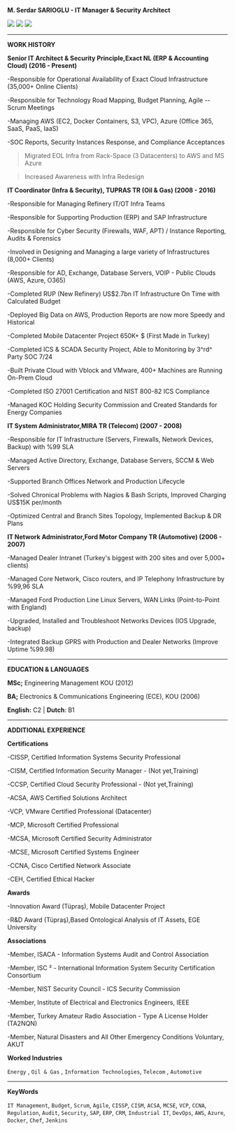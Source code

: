 **M. Serdar SARIOGLU - IT Manager & Security Architect**

<a href="https://mysystem.org" title="Mysystem.org"><img src="https://img.shields.io/badge/Visit-mysite-green.svg"></a>
<a href="mailto:serdar.sarioglu@mysystem.org" title="Email"><img src="https://img.shields.io/badge/Email-me-blue.svg"></a>
<a href="https://www.linkedin.com/in/serdarsarioglu/" title="Linkedin"><img src="https://img.shields.io/badge/Linkedin-me-orange.svg"></a>

-------------------------------------------------------------- ------------------
**WORK HISTORY**

**Senior IT Architect & Security Principle,Exact NL (ERP & Accounting Cloud) (2016 - Present)**

-Responsible for Operational Availability of Exact Cloud
    Infrastructure (35,000+ Online Clients)

-Responsible for Technology Road Mapping, Budget Planning, Agile --
    Scrum Meetings

-Managing AWS (EC2, Docker Containers, S3, VPC), Azure (Office 365,
    SaaS, PaaS, IaaS)

-SOC Reports, Security Instances Response, and Compliance Acceptances


>Migrated EOL Infra from Rack-Space (3 Datacenters) to AWS and MS
    Azure

>Increased Awareness with Infra Redesign


**IT Coordinator (Infra & Security), TUPRAS TR (Oil & Gas) (2008 - 2016)**


-Responsible for Managing Refinery IT/OT Infra Teams

-Responsible for Supporting Production (ERP) and SAP Infrastructure

-Responsible for Cyber Security (Firewalls, WAF, APT) / Instance
    Reporting, Audits & Forensics

-Involved in Designing and Managing a large variety of
    Infrastructures (8,000+ Clients)

-Responsible for AD, Exchange, Database Servers, VOIP - Public Clouds
    (AWS, Azure, O365)

<!-- -->

-Completed RUP (New Refinery) US\$2.7bn IT Infrastructure On Time
    with Calculated Budget

-Deployed Big Data on AWS, Production Reports are now more Speedy and
    Historical

-Completed Mobile Datacenter Project 650K+ \$ (First Made in Turkey)

-Completed ICS & SCADA Security Project, Able to Monitoring by 3^rd^
    Party SOC 7/24

-Built Private Cloud with Vblock and VMware, 400+ Machines are
    Running On-Prem Cloud

-Completed ISO 27001 Certification and NIST 800-82 ICS Compliance

-Managed KOC Holding Security Commission and Created Standards for
    Energy Companies



**IT System Administrator,MIRA TR (Telecom) (2007 - 2008)**
  
-Responsible for IT Infrastructure (Servers, Firewalls, Network
    Devices, Backup) with %99 SLA

-Managed Active Directory, Exchange, Database Servers, SCCM & Web
    Servers

-Supported Branch Offices Network and Production Lifecycle

<!-- -->

-Solved Chronical Problems with Nagios & Bash Scripts, Improved
    Charging US\$15K per/month

-Optimized Central and Branch Sites Topology, Implemented Backup & DR
    Plans

 
**IT Network Administrator,Ford Motor Company TR (Automotive) (2006 - 2007)**


-Managed Dealer Intranet (Turkey\'s biggest with 200 sites and over
    5,000+ clients)

-Managed Core Network, Cisco routers, and IP Telephony Infrastructure
    by %99,96 SLA

-Managed Ford Production Line Linux Servers, WAN Links
    (Point-to-Point with England)

<!-- -->

-Upgraded, Installed and Troubleshoot Networks Devices (IOS Upgrade,
    backup)

-Integrated Backup GPRS with Production and Dealer Networks (Improve
    Uptime %99.98)

-------------------------------------------------------------- ------------------
**EDUCATION & LANGUAGES**

**MSc;** Engineering Management KOU (2012)

**BA;** Electronics & Communications Engineering (ECE), KOU (2006)

**English:** C2 \| **Dutch**: B1

-------------------------------------------------------------- ------------------
**ADDITIONAL EXPERIENCE**

**Certifications**

-CISSP, Certified Information Systems Security Professional

-CISM, Certified Information Security Manager - (Not yet,Training)

-CCSP, Certified Cloud Security Professional - (Not yet,Training)

-ACSA, AWS Certified Solutions Architect

-VCP, VMware Certified Professional (Datacenter)

-MCP, Microsoft Certified Professional

-MCSA, Microsoft Certified Security Administrator

-MCSE, Microsoft Certified Systems Engineer

-CCNA, Cisco Certified Network Associate

-CEH, Certified Ethical Hacker


**Awards**

-Innovation Award (Tüpraş), Mobile Datacenter Project

-R&D Award (Tüpraş),Based Ontological Analysis of IT Assets, EGE University


**Associations**

-Member, ISACA - Information Systems Audit and Control Association

-Member, ISC ² - International Information System Security Certification Consortium

-Member, NIST Security Council - ICS Security Commission

-Member, Institute of Electrical and Electronics Engineers, IEEE

-Member, Turkey Amateur Radio Association - Type A License Holder (TA2NQN)

-Member, Natural Disasters and All Other Emergency Conditions Voluntary, AKUT


**Worked Industries**

`Energy` , `Oil & Gas` , `Information Technologies`, `Telecom` , `Automotive`

-------------------------------------------------------------- ------------------
**KeyWords**

`IT Management`, `Budget`, `Scrum`, `Agile`, `CISSP`, `CISM`, `ACSA`, `MCSE`, `VCP`, `CCNA`, `Regulation`, `Audit`, `Security`, `SAP`, `ERP`, `CRM`, `Industrial IT`, `DevOps`, `AWS`, `Azure`, `Docker`, `Chef`, `Jenkins`
